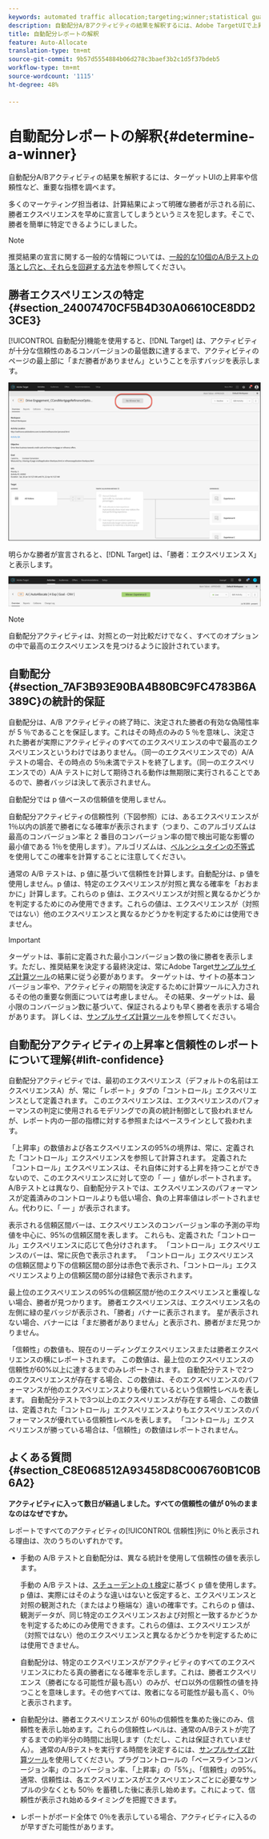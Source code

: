 ```yaml
---
keywords: automated traffic allocation;targeting;winner;statistical guarantee;confidence;determine winner;lift;confidence;default;default experience
description: 自動配分A/Bアクティビティの結果を解釈するには、Adobe TargetUIで上昇率や信頼性などの重要な指標を調べます。
title: 自動配分レポートの解釈
feature: Auto-Allocate
translation-type: tm+mt
source-git-commit: 9b57d5554884b06d278c3baef3b2c1d5f37bdeb5
workflow-type: tm+mt
source-wordcount: '1115'
ht-degree: 48%

---
```



# 自動配分レポートの解釈{#determine-a-winner}

自動配分A/Bアクティビティの結果を解釈するには、ターゲットUIの上昇率や信頼性など、重要な指標を調べます。

多くのマーケティング担当者は、計算結果によって明確な勝者が示される前に、勝者エクスペリエンスを早めに宣言してしまうというミスを犯します。そこで、勝者を簡単に特定できるようにしました。

>[!NOTE]
>
>推奨結果の宣言に関する一般的な情報については、[一般的な10個のA/Bテストの落とし穴と、それらを回避する方法](/help/c-activities/t-test-ab/common-ab-testing-pitfalls.md)を参照してください。

## 勝者エクスペリエンスの特定{#section_24007470CF5B4D30A06610CE8DD23CE3}

[!UICONTROL 自動配分]機能を使用すると、[!DNL Target] は、アクティビティが十分な信頼性のあるコンバージョンの最低数に達するまで、アクティビティのページの最上部に「まだ勝者がありません」ということを示すバッジを表示します。

![勝者なしバッジ](/help/c-activities/automated-traffic-allocation/assets/no-winner.png)

明らかな勝者が宣言されると、[!DNL Target] は、「勝者：エクスペリエンス X」と表示します。

![](assets/winner.png)

>[!NOTE]
>
>自動配分アクティビティは、対照との一対比較だけでなく、すべてのオプションの中で最高のエクスペリエンスを見つけるように設計されています。

## 自動配分{#section_7AF3B93E90BA4B80BC9FC4783B6A389C}の統計的保証

自動配分は、A/B アクティビティの終了時に、決定された勝者の有効な偽陽性率が 5 ％であることを保証します。これはその時点のみの 5 ％を意味し、決定された勝者が実際にアクティビティのすべてのエクスペリエンスの中で最高のエクスペリエンスというわけではありません。（同一のエクスペリエンスでの）A/A テストの場合、その時点の 5％未満でテストを終了します。（同一のエクスペリエンスでの）A/A テストに対して期待される動作は無期限に実行されることであるので、勝者バッジは決して表示されません。

自動配分では p 値ベースの信頼値を使用しません。

自動配分アクティビティの信頼性列（下図参照）には、あるエクスペリエンスが 1％以内の誤差で勝者になる確率が表示されます（つまり、このアルゴリズムは最高のコンバージョン率と 2 番目のコンバージョン率の間で検出可能な影響の最小値である 1％を使用します）。アルゴリズムは、[ベルンシュタインの不等式](https://en.wikipedia.org/wiki/Bernstein_inequalities_(probability_theory))を使用してこの確率を計算することに注意してください。

通常の A/B テストは、p 値に基づいて信頼性を計算します。自動配分は、p 値を使用しません。p 値は、特定のエクスペリエンスが対照と異なる確率を「おおまかに」計算します。これらの p 値は、エクスペリエンスが対照と異なるかどうかを判定するためにのみ使用できます。これらの値は、エクスペリエンスが（対照ではない）他のエクスペリエンスと異なるかどうかを判定するためには使用できません。

>[!IMPORTANT]
>
>ターゲットは、事前に定義された最小コンバージョン数の後に勝者を表示します。ただし、推奨結果を決定する最終決定は、常にAdobe Target[サンプルサイズ計算ツール](https://docs.adobe.com/content/target-microsite/testcalculator.html)の結果に従う必要があります。 ターゲットは、サイトの基本コンバージョン率や、アクティビティの期間を決定するために計算ツールに入力されるその他の重要な側面については考慮しません。 その結果、ターゲットは、最小限のコンバージョン数に基づいて、保証されるよりも早く勝者を表示する場合があります。 詳しくは、[サンプルサイズ計算ツール](/help/c-activities/t-test-ab/sample-size-determination.md#section_6B8725BD704C4AFE939EF2A6B6E834E6)を参照してください。

## 自動配分アクティビティの上昇率と信頼性のレポートについて理解{#lift-confidence}

自動配分アクティビティでは、最初のエクスペリエンス（デフォルトの名前はエクスペリエンスA）が、常に「レポート」タブの「コントロール」エクスペリエンスとして定義されます。 このエクスペリエンスは、エクスペリエンスのパフォーマンスの判定に使用されるモデリングでの真の統計制御として扱われませんが、レポート内の一部の指標に対する参照またはベースラインとして扱われます。

「上昇率」の数値および各エクスペリエンスの95%の境界は、常に、定義された「コントロール」エクスペリエンスを参照して計算されます。 定義された「コントロール」エクスペリエンスは、それ自体に対する上昇を持つことができないので、このエクスペリエンスに対して空の「 — 」値がレポートされます。 A/Bテストとは異なり、自動配分テストでは、エクスペリエンスのパフォーマンスが定義済みのコントロールよりも低い場合、負の上昇率値はレポートされません。代わりに、「 — 」が表示されます。

表示される信頼区間バーは、エクスペリエンスのコンバージョン率の予測の平均値を中心に、95%の信頼区間を表します。 これらも、定義された「コントロール」エクスペリエンスに応じて色分けされます。 「コントロール」エクスペリエンスのバーは、常に灰色で表示されます。 「コントロール」エクスペリエンスの信頼区間より下の信頼区間の部分は赤色で表示され、「コントロール」エクスペリエンスより上の信頼区間の部分は緑色で表示されます。

最上位のエクスペリエンスの95%の信頼区間が他のエクスペリエンスと重複しない場合、勝者が見つかります。 勝者エクスペリエンスは、エクスペリエンス名の左側に緑の星バッジが表示され、「勝者」バナーに表示されます。 星が表示されない場合、バナーには「まだ勝者がありません」と表示され、勝者がまだ見つかりません。

「信頼性」の数値も、現在のリーディングエクスペリエンスまたは勝者エクスペリエンスの横にレポートされます。 この数値は、最上位のエクスペリエンスの信頼性が60%以上に達するまでのみレポートされます。 自動配分テストで2つのエクスペリエンスが存在する場合、この数値は、そのエクスペリエンスのパフォーマンスが他のエクスペリエンスよりも優れているという信頼性レベルを表します。 自動配分テストで3つ以上のエクスペリエンスが存在する場合、この数値は、定義された「コントロール」エクスペリエンスよりもエクスペリエンスのパフォーマンスが優れている信頼性レベルを表します。 「コントロール」エクスペリエンスが勝っている場合は、「信頼性」の数値はレポートされません。

## よくある質問 {#section_C8E068512A93458D8C006760B1C0B6A2}

**アクティビティに入って数日が経過しました。すべての信頼性の値が 0％のままなのはなぜですか。**

レポートですべてのアクティビティの[!UICONTROL 信頼性]列に 0％と表示される理由は、次のうちのいずれかです。

* 手動の A/B テストと自動配分は、異なる統計を使用して信頼性の値を表示します。

   手動の A/B テストは、[スチューデントの t 検定](https://en.wikipedia.org/wiki/Student%27s_t-test)に基づく p 値を使用します。p 値は、実際にはそのような違いはないと仮定すると、エクスペリエンスと対照の観測された（またはより極端な）違いの確率です。これらの p 値は、観測データが、同じ特定のエクスペリエンスおよび対照と一致するかどうかを判定するためにのみ使用できます。これらの値は、エクスペリエンスが（対照ではない）他のエクスペリエンスと異なるかどうかを判定するためには使用できません。

   自動配分は、特定のエクスペリエンスがアクティビティのすべてのエクスペリエンスにわたる真の勝者になる確率を示します。これは、勝者エクスペリエンス（勝者になる可能性が最も高い）のみが、ゼロ以外の信頼性の値を持つことを意味します。その他すべては、敗者になる可能性が最も高く、0％と表示されます。

* 自動配分は、勝者エクスペリエンスが 60％の信頼性を集めた後にのみ、信頼性を表示し始めます。これらの信頼性レベルは、通常のA/Bテストが完了するまでの約半分の時間に出現します（ただし、これは保証されていません）。 通常のA/Bテストを実行する時間を決定するには、[サンプルサイズ計算ツール](https://docs.adobe.com/content/target-microsite/testcalculator.html)を使用してください。プラグコントロールの「ベースラインコンバージョン率」のコンバージョン率、「上昇率」の「5%」、「信頼性」の95%。 通常、信頼性は、各エクスペリエンスがエクスペリエンスごとに必要なサンプルの少なくとも 50％ を蓄積した後に表示し始めます。これによって、信頼性が表示され始めるタイミングを把握できます。
* レポートがボード全体で 0％を表示している場合、アクティビティに入るのが早すぎた可能性があります。

